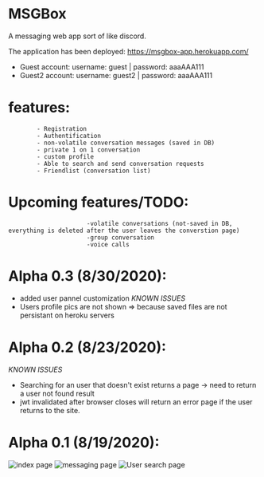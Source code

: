 # MSGBox

A messaging web app sort of like discord.

The application has been deployed: https://msgbox-app.herokuapp.com/

- Guest account: username: guest | password: aaaAAA111
- Guest2 account: username: guest2 | password: aaaAAA111

# features: 
            - Registration
            - Authentification
            - non-volatile conversation messages (saved in DB)
            - private 1 on 1 conversation
            - custom profile
            - Able to search and send conversation requests
            - Friendlist (conversation list)


# Upcoming features/TODO: 
                          -volatile conversations (not-saved in DB, everything is deleted after the user leaves the converstion page)
                          -group conversation
                          -voice calls
                          
# Alpha 0.3 (8/30/2020):
- added user pannel customization
*KNOWN ISSUES*
- Users profile pics are not shown => because saved files are not persistant on heroku servers

# Alpha 0.2 (8/23/2020):

*KNOWN ISSUES*
- Searching for an user that doesn't exist returns a page -> need to return a user not found result
- jwt invalidated after browser closes will return an error page if the user returns to the site.



# Alpha 0.1 (8/19/2020):

![index page](https://scontent-yyz1-1.xx.fbcdn.net/v/t1.15752-9/118041241_1630498620453393_3928945043650688545_n.png?_nc_cat=105&_nc_sid=b96e70&_nc_ohc=filIPgwBNOwAX-Dklxm&_nc_ht=scontent-yyz1-1.xx&oh=408fc9c64618d7e6e08ec0baa200cd49&oe=5F696115)
![messaging page](https://scontent-yyz1-1.xx.fbcdn.net/v/t1.15752-9/118136325_342639296907698_2990882932071934658_n.png?_nc_cat=102&_nc_sid=b96e70&_nc_ohc=MBSL-fj7p44AX8yUJxE&_nc_ht=scontent-yyz1-1.xx&oh=e317c693f4db827c522870a90ccad44f&oe=5F6204F9)
![User search page](https://scontent-yyz1-1.xx.fbcdn.net/v/t1.15752-9/118244281_725466558234521_2869796037218235120_n.png?_nc_cat=102&_nc_sid=b96e70&_nc_ohc=2guBdCj9VRgAX80TDKc&_nc_ht=scontent-yyz1-1.xx&oh=8d19023f7950abdf91b48d79c831ff74&oe=5F669C82)

